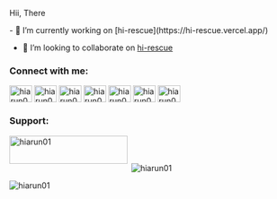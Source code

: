<p>Hii, There</p>
- 🔭 I’m currently working on [hi-rescue](https://hi-rescue.vercel.app/)

- 👯 I’m looking to collaborate on [hi-rescue](https://hi-rescue.vercel.app/)

<h3 align="left">Connect with me:</h3>
<p align="left">
<a href="https://dev.to/hiarun01" target="blank"><img align="center" src="https://raw.githubusercontent.com/rahuldkjain/github-profile-readme-generator/master/src/images/icons/Social/devto.svg" alt="hiarun01" height="30" width="40" /></a>
<a href="https://twitter.com/hiarun01" target="blank"><img align="center" src="https://raw.githubusercontent.com/rahuldkjain/github-profile-readme-generator/master/src/images/icons/Social/twitter.svg" alt="hiarun01" height="30" width="40" /></a>
<a href="https://linkedin.com/in/hiarun01" target="blank"><img align="center" src="https://raw.githubusercontent.com/rahuldkjain/github-profile-readme-generator/master/src/images/icons/Social/linked-in-alt.svg" alt="hiarun01" height="30" width="40" /></a>
<a href="https://stackoverflow.com/users/hiarun01" target="blank"><img align="center" src="https://raw.githubusercontent.com/rahuldkjain/github-profile-readme-generator/master/src/images/icons/Social/stack-overflow.svg" alt="hiarun01" height="30" width="40" /></a>
<a href="https://instagram.com/hiarun01" target="blank"><img align="center" src="https://raw.githubusercontent.com/rahuldkjain/github-profile-readme-generator/master/src/images/icons/Social/instagram.svg" alt="hiarun01" height="30" width="40" /></a>
<a href="https://hashnode.com/hiarun01" target="blank"><img align="center" src="https://raw.githubusercontent.com/rahuldkjain/github-profile-readme-generator/master/src/images/icons/Social/hashnode.svg" alt="hiarun01" height="30" width="40" /></a>
<a href="https://www.youtube.com/c/hiarun01" target="blank"><img align="center" src="https://raw.githubusercontent.com/rahuldkjain/github-profile-readme-generator/master/src/images/icons/Social/youtube.svg" alt="hiarun01" height="30" width="40" /></a>
</p>

<h3 align="left">Support:</h3>
<p><a href="https://www.buymeacoffee.com/hiarun01"> <img align="left" src="https://cdn.buymeacoffee.com/buttons/v2/default-yellow.png" height="50" width="210" alt="hiarun01" /></a></p><br><br>

<p>&nbsp;<img align="center" src="https://github-readme-stats.vercel.app/api?username=hiarun01&show_icons=true&locale=en" alt="hiarun01" /></p>

<p><img align="center" src="https://github-readme-streak-stats.herokuapp.com/?user=hiarun01&" alt="hiarun01" /></p>

